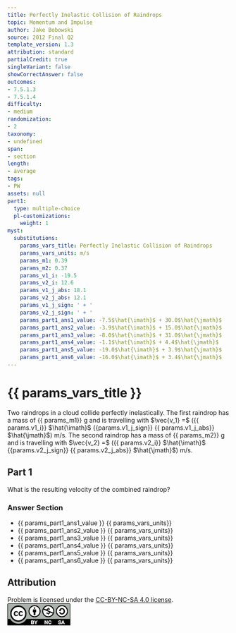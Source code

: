 ```yaml
---
title: Perfectly Inelastic Collision of Raindrops
topic: Momentum and Impulse
author: Jake Bobowski
source: 2012 Final Q2
template_version: 1.3
attribution: standard
partialCredit: true
singleVariant: false
showCorrectAnswer: false
outcomes:
- 7.5.1.3
- 7.5.1.4
difficulty:
- medium
randomization:
- 2
taxonomy:
- undefined
span:
- section
length:
- average
tags:
- PW
assets: null
part1:
  type: multiple-choice
  pl-customizations:
    weight: 1
myst:
  substitutions:
    params_vars_title: Perfectly Inelastic Collision of Raindrops
    params_vars_units: m/s
    params_m1: 0.39
    params_m2: 0.37
    params_v1_i: -19.5
    params_v2_i: 12.6
    params_v1_j_abs: 18.1
    params_v2_j_abs: 12.1
    params_v1_j_sign: ' + '
    params_v2_j_sign: ' + '
    params_part1_ans1_value: -7.5$\hat{\imath}$ + 30.0$\hat{\jmath}$
    params_part1_ans2_value: -3.9$\hat{\imath}$ + 15.0$\hat{\jmath}$
    params_part1_ans3_value: -8.0$\hat{\imath}$ + 31.0$\hat{\jmath}$
    params_part1_ans4_value: -1.1$\hat{\imath}$ + 4.4$\hat{\jmath}$
    params_part1_ans5_value: -19.0$\hat{\imath}$ + 3.9$\hat{\jmath}$
    params_part1_ans6_value: -16.0$\hat{\imath}$ + 3.4$\hat{\jmath}$
---
```

# {{ params_vars_title }}
Two raindrops in a cloud collide perfectly inelastically. The first raindrop has a mass of {{ params_m1}} g and is travelling with $\vec{v_1} =$ ({{ params.v1_i}} $\hat{\imath}$ {{params.v1_j_sign}} {{ params.v1_j_abs}} $\hat{\jmath}$) m/s.
The second raindrop has a mass of {{ params_m2}} g and is travelling with $\vec{v_2} =$ ({{ params.v2_i}} $\hat{\imath}$ {{params.v2_j_sign}} {{ params.v2_j_abs}} $\hat{\jmath}$) m/s.

## Part 1

What is the resulting velocity of the combined raindrop?

### Answer Section

- {{ params_part1_ans1_value }} {{ params_vars_units}}
- {{ params_part1_ans2_value }} {{ params_vars_units}}
- {{ params_part1_ans3_value }} {{ params_vars_units}}
- {{ params_part1_ans4_value }} {{ params_vars_units}}
- {{ params_part1_ans5_value }} {{ params_vars_units}}
- {{ params_part1_ans6_value }} {{ params_vars_units}}

## Attribution

Problem is licensed under the [CC-BY-NC-SA 4.0 license](https://creativecommons.org/licenses/by-nc-sa/4.0/).<br> ![The Creative Commons 4.0 license requiring attribution-BY, non-commercial-NC, and share-alike-SA license.](https://raw.githubusercontent.com/firasm/bits/master/by-nc-sa.png)